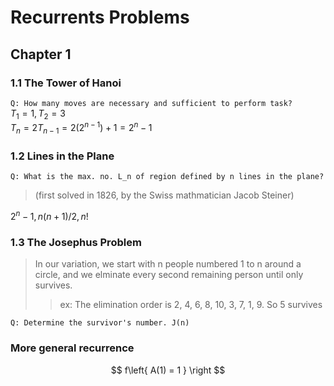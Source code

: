 # Recurrents Problems

## Chapter 1
### 1.1 The Tower of Hanoi
`Q: How many moves are necessary and sufficient to perform task?`  
$T_1 = 1, T_2 = 3$  
$T_n = 2T_{n-1} = 2(2^{n-1}) + 1 = 2^n - 1$

### 1.2 Lines in the Plane
`Q: What is the max. no. L_n of region defined by n lines in the plane?`  
> (first solved in 1826, by the Swiss mathmatician Jacob Steiner)  

$2^n - 1, n(n+1)/2, n!$

### 1.3 The Josephus Problem
> In our variation, we start with n people numbered 1 to n around a circle, and we elminate every second remaining  person until only survives.  
>> ex: The elimination order is 2, 4, 6, 8, 10, 3, 7, 1, 9. So 5 survives  

`Q: Determine the survivor's number. J(n)`

### More general recurrence
$$
f\left{
  A(1) = 1
  }
  \right
$$
